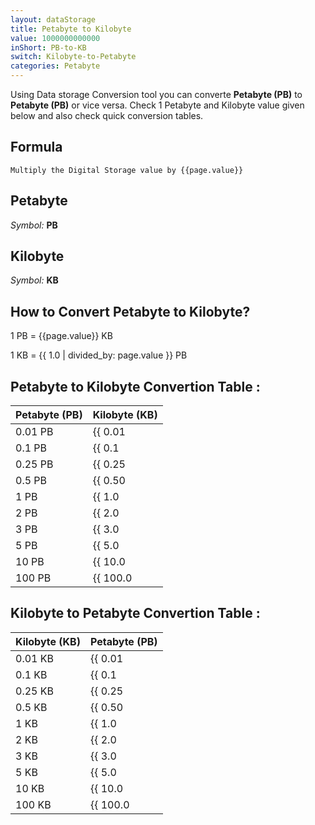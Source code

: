 ```yaml
---
layout: dataStorage
title: Petabyte to Kilobyte
value: 1000000000000
inShort: PB-to-KB
switch: Kilobyte-to-Petabyte
categories: Petabyte
---
```


Using Data storage Conversion tool you can converte **Petabyte (PB)** to **Petabyte (PB)** or vice versa. Check 1 Petabyte and Kilobyte value given below and also check quick conversion tables.

## Formula
`Multiply the Digital Storage value by {{page.value}}`

## Petabyte
*Symbol:* **PB**

## Kilobyte
*Symbol:* **KB**

## How to Convert Petabyte to Kilobyte?

1 PB = {{page.value}} KB

1 KB = {{ 1.0 | divided_by: page.value }} PB


## Petabyte to Kilobyte Convertion Table :

| Petabyte (PB) | Kilobyte (KB) |
| ---- | ---- |
| 0.01 PB | {{ 0.01 | times: page.value }} KB |
| 0.1 PB | {{ 0.1 | times: page.value }} KB |
| 0.25 PB | {{ 0.25 | times: page.value }} KB |
| 0.5 PB | {{ 0.50 | times: page.value }} KB |
| 1 PB | {{ 1.0 | times: page.value }} KB |
| 2 PB | {{ 2.0 | times: page.value }} KB |
| 3 PB | {{ 3.0 | times: page.value }} KB |
| 5 PB | {{ 5.0 | times: page.value }} KB |
| 10 PB | {{ 10.0 | times: page.value }} KB |
| 100 PB | {{ 100.0 | times: page.value }} KB |

## Kilobyte to Petabyte Convertion Table :

| Kilobyte (KB) | Petabyte (PB) |
| ---- | ---- |
| 0.01 KB | {{ 0.01 | divided_by: page.value }} PB |
| 0.1 KB | {{ 0.1 | divided_by: page.value }} PB |
| 0.25 KB | {{ 0.25 | divided_by: page.value }} PB |
| 0.5 KB | {{ 0.50 | divided_by: page.value }} PB |
| 1 KB | {{ 1.0 | divided_by: page.value }} PB |
| 2 KB | {{ 2.0 | divided_by: page.value }} PB |
| 3 KB | {{ 3.0 | divided_by: page.value }} PB |
| 5 KB | {{ 5.0 | divided_by: page.value }} PB |
| 10 KB | {{ 10.0 | divided_by: page.value }} PB |
| 100 KB | {{ 100.0 | divided_by: page.value }} PB |


<script>
document.getElementById('selectInput')[20].selected = true
document.getElementById('selectOutput')[4].selected = true
</script>
